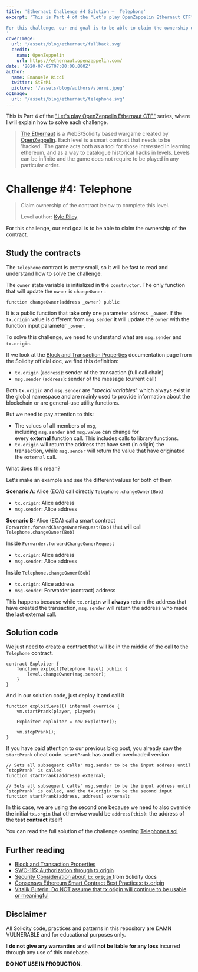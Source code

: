 ```yaml
---
title: 'Ethernaut Challenge #4 Solution —  Telephone'
excerpt: 'This is Part 4 of the "Let’s play OpenZeppelin Ethernaut CTF" series, where I will explain how to solve each challenge.</br></br>

For this challenge, our end goal is to be able to claim the ownership of the contract.
'
coverImage: 
  url: '/assets/blog/ethernaut/fallback.svg'
  credit: 
    name: OpenZeppelin
    url: https://ethernaut.openzeppelin.com/
date: '2020-07-05T07:00:00.000Z'
author:
  name: Emanuele Ricci
  twitter: StErMi
  picture: '/assets/blog/authors/stermi.jpeg'
ogImage:
  url: '/assets/blog/ethernaut/telephone.svg'
---
```


This is Part 4 of the ["Let's play OpenZeppelin Ethernaut CTF"](https://stermi.xyz/blog/lets-play-openzeppelin-ethernaut) series, where I will explain how to solve each challenge.

> [The Ethernaut](https://ethernaut.openzeppelin.com/) is a Web3/Solidity based wargame created by [OpenZeppelin](https://openzeppelin.com/).
> Each level is a smart contract that needs to be 'hacked'. The game acts both as a tool for those interested in learning ethereum, and as a way to catalogue historical hacks in levels. Levels can be infinite and the game does not require to be played in any particular order.

# Challenge #4: Telephone

> Claim ownership of the contract below to complete this level.
>
> Level author: [Kyle Riley](https://github.com/syncikin)

For this challenge, our end goal is to be able to claim the ownership of the contract.

## Study the contracts

The `Telephone` contract is pretty small, so it will be fast to read and understand how to solve the challenge.

The `owner` state variable is initialized in the `constructor`. The only function that will update the `owner` is `changeOwner` :

`function changeOwner(address _owner) public`

It is a public function that take only one parameter `address _owner`.
If the `tx.origin` value is different from `msg.sender` it will update the `owner` with the function input parameter `_owner`.

To solve this challenge, we need to understand what are `msg.sender` and `tx.origin`.

If we look at the [Block and Transaction Properties](https://docs.soliditylang.org/en/v0.8.15/units-and-global-variables.html?highlight=tx.origin#block-and-transaction-properties) documentation page from the Solidity official doc, we find this definition:

- `tx.origin` (`address`): sender of the transaction (full call chain)
- `msg.sender` (`address`): sender of the message (current call)

Both `tx.origin` and `msg.sender` are "_special variables_" which always exist in the global namespace and are mainly used to provide information about the blockchain or are general-use utility functions.

But we need to pay attention to this:

- The values of all members of `msg`, including `msg.sender` and `msg.value` can change for every **external** function call. This includes calls to library functions.
- `tx.origin` will return the address that have sent (in origin) the transaction, while `msg.sender` will return the value that have originated the `external` call.

What does this mean?

Let's make an example and see the different values for both of them

**Scenario A**: Alice (EOA) call directly `Telephone.changeOwner(Bob)`

- `tx.origin`: Alice address
- `msg.sender`: Alice address

**Scenario B:** Alice (EOA) call a smart contract `Forwarder.forwardChangeOwnerRequest(Bob)` that will call `Telephone.changeOwner(Bob)`

Inside `Forwarder.forwardChangeOwnerRequest`

- `tx.origin`: Alice address
- `msg.sender`: Alice address

Inside `Telephone.changeOwner(Bob)`

- `tx.origin`: Alice address
- `msg.sender`: Forwarder (contract) address

This happens because while `tx.origin` will **always** return the address that have created the transaction, `msg.sender` will return the address who made the last external call.

## Solution code

We just need to create a contract that will be in the middle of the call to the `Telephone` contract.

```solidity
contract Exploiter {
    function exploit(Telephone level) public {
        level.changeOwner(msg.sender);
    }
}
```

And in our solution code, just deploy it and call it

```solidity
function exploitLevel() internal override {
    vm.startPrank(player, player);

    Exploiter exploiter = new Exploiter();

    vm.stopPrank();
}
```

If you have paid attention to our previous blog post, you already saw the `startPrank` cheat code. `startPrank` has another overloaded version

```solidity
// Sets all subsequent calls' msg.sender to be the input address until `stopPrank` is called
function startPrank(address) external;

// Sets all subsequent calls' msg.sender to be the input address until `stopPrank` is called, and the tx.origin to be the second input
function startPrank(address, address) external;
```

In this case, we are using the second one because we need to also override the initial `tx.orgin` that otherwise would be `address(this)`: the address of the **test contract** itself!

You can read the full solution of the challenge opening [Telephone.t.sol](https://github.com/StErMi/foundry-ethernaut/blob/main/test/Telephone.t.sol)

## Further reading

- [Block and Transaction Properties](https://docs.soliditylang.org/en/v0.8.15/units-and-global-variables.html?highlight=tx.origin#block-and-transaction-properties)
- [SWC-115: Authorization through tx.origin](https://swcregistry.io/docs/SWC-115)
- [Security Consideration about `tx.origin` ](https://docs.soliditylang.org/en/v0.8.15/security-considerations.html?highlight=tx.origin#tx-origin) from Solidity docs
- [Consensys Ethereum Smart Contract Best Practices: tx.origin](https://consensys.github.io/smart-contract-best-practices/development-recommendations/solidity-specific/tx-origin/)
- [Vitalik Buterin: Do NOT assume that tx.origin will continue to be usable or meaningful](https://ethereum.stackexchange.com/questions/196/how-do-i-make-my-dapp-serenity-proof/200#200)

## Disclaimer

All Solidity code, practices and patterns in this repository are DAMN VULNERABLE and for educational purposes only.

I **do not give any warranties** and **will not be liable for any loss** incurred through any use of this codebase.

**DO NOT USE IN PRODUCTION**.
